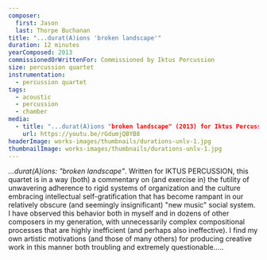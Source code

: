 ```yaml
---
composer:
  first: Jason
  last: Thorpe Buchanan
title: "...durat(A)ions 'broken landscape'"
duration: 12 minutes
yearComposed: 2013
commissionedOrWrittenFor: Commissioned by Iktus Percussion
size: percussion quartet
instrumentation:
  - percussion quartet
tags:
  - acoustic
  - percussion
  - chamber
media:
  - title: "...durat(A)ions "broken landscape" (2013) for Iktus Percussion by Jason Thorpe Buchanan"
    url: https://youtu.be/rGdumjQBYB8
headerImage: works-images/thumbnails/durations-unlv-1.jpg
thumbnailImage: works-images/thumbnails/durations-unlv-1.jpg
---
```


<em>...durat(A)ions: "broken landscape"</em>. Written for IKTUS PERCUSSION, this quartet is in a way (both) a commentary on (and exercise in) the futility of unwavering adherence to rigid systems of organization and the culture embracing intellectual self-gratification that has become rampant in our relatively obscure (and seemingly insignificant) "new music" social system. I have observed this behavior both in myself and in dozens of other composers in my generation, with unnecessarily complex compositional processes that are highly inefficient (and perhaps also ineffective). I find my own artistic motivations (and those of many others) for producing creative work in this manner both troubling and extremely questionable.....
